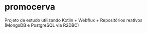 # promocerva

Projeto de estudo utilizando Kotlin + Webflux + Repositórios reativos (MongoDB e PostgreSQL via R2DBC)